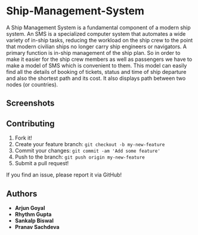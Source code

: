 # Ship-Management-System

A Ship Management System is a fundamental component of a modern ship system. An SMS is a specialized computer system that automates a wide variety of in-ship tasks, reducing the workload on the ship crew to the point that modern civilian ships no longer carry ship engineers or navigators. A primary function is in-ship management of the ship plan.
So in order to make it easier for the ship crew members as well as passengers we have to make a model of SMS which is convenient to them. This model can easily find all the details of booking of tickets, status and time of ship departure and also the shortest path and its cost. It also displays path between two nodes (or countries). 

## Screenshots



## Contributing

1. Fork it!
2. Create your feature branch: `git checkout -b my-new-feature`
3. Commit your changes: `git commit -am 'Add some feature'`
4. Push to the branch: `git push origin my-new-feature`
5. Submit a pull request!

If you find an issue, please report it via GitHub!

## Authors

* **Arjun Goyal** 
* **Rhythm Gupta** 
* **Sankalp Biswal** 
* **Pranav Sachdeva** 
